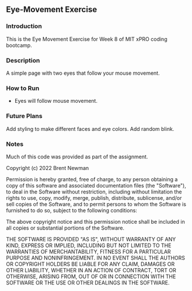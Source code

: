 <h2>Eye-Movement Exercise</h2>

<h3>Introduction</h3>

This is the Eye Movement Exercise for Week 8 of MIT xPRO coding bootcamp.

<h3>Description</h3>

A simple page with two eyes that follow your mouse movement.

<h3>How to Run</h3>

<ul>
  <li>Eyes will follow mouse movement.</li>
</ul>

<h3>Future Plans</h3>

Add styling to make different faces and eye colors. Add random blink.

<h3>Notes</h3>

Much of this code was provided as part of the assignment.

Copyright (c) 2022 Brent Newman

Permission is hereby granted, free of charge, to any person obtaining a copy
of this software and associated documentation files (the "Software"), to deal
in the Software without restriction, including without limitation the rights
to use, copy, modify, merge, publish, distribute, sublicense, and/or sell
copies of the Software, and to permit persons to whom the Software is
furnished to do so, subject to the following conditions:

The above copyright notice and this permission notice shall be included in all
copies or substantial portions of the Software.

THE SOFTWARE IS PROVIDED "AS IS", WITHOUT WARRANTY OF ANY KIND, EXPRESS OR
IMPLIED, INCLUDING BUT NOT LIMITED TO THE WARRANTIES OF MERCHANTABILITY,
FITNESS FOR A PARTICULAR PURPOSE AND NONINFRINGEMENT. IN NO EVENT SHALL THE
AUTHORS OR COPYRIGHT HOLDERS BE LIABLE FOR ANY CLAIM, DAMAGES OR OTHER
LIABILITY, WHETHER IN AN ACTION OF CONTRACT, TORT OR OTHERWISE, ARISING FROM,
OUT OF OR IN CONNECTION WITH THE SOFTWARE OR THE USE OR OTHER DEALINGS IN THE
SOFTWARE.

